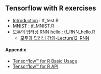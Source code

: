 ## Tensorflow with R exercises

-   [Introduction](https://rstudio.github.io/tensorflow/index.html) : tf_test.R
-   [MNIST](https://rstudio.github.io/tensorflow/tutorial_mnist_pros.html) : tf_MNIST.R
-   [모두의 딥러닝 RNN hello](https://github.com/hunkim/DeepLearningZeroToAll/blob/master/lab-12-1-hello-rnn.py) : tf_RNN_hello.R
    -   [모두의 딥러닝 강의-Lecture12_RNN](https://hunkim.github.io/ml/)

#### Appendix

-   [Tensorflow™ for R Basic Usage](https://rstudio.github.io/tensorflow/basic_usage.html)
-   [Tensorflow™ for R API](https://rstudio.github.io/tensorflow/using_tensorflow_api.html)
